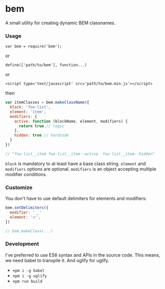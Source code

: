 # bem

A small utility for creating dynamic BEM classnames.

### Usage

`var bem = require('bem');`

or

`define(['path/to/bem'], function...)`

or

`<script type='text/javascript' src='path/to/bem.min.js'></script>`

then

```js
var itemClasses = bem.makeClassName({
  block: 'foo-list',
  element: 'item',
  modifiers: {
    active: function (blockName, element, modifiers) {
      return true // logic
    },
    hidden: true // hardcode
  }
})

// "foo-list__item foo-list__item--active  foo-list__item--hidden"
```

`block` is mandatory to at least have a base class string.
`element` and `modifiers` options are optional.
`modifiers` is an object accepting multiple modifier conditions.

### Customize

You don't have to use default delimiters for elements and modifiers:

```js
bem.setDelimiters({
  modifier: '__'
  element: '⛄',
})

// bem.makeClass(...)
```

### Development

I've preferred to use ES6 syntax and APIs in the source code. This means, we
need babel to transpile it. And uglify for uglify.

 - `npm i -g babel`
 - `npm i -g uglify`
 - `npm run build`